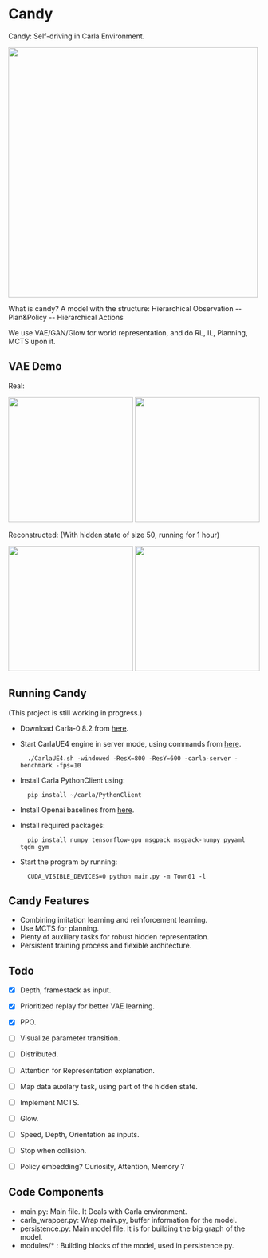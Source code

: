 # Candy
Candy: Self-driving in Carla Environment.

<img src="https://github.com/createamind/candy/blob/master/screenshots/candy.png" width="500"/>

What is candy? A model with the structure: Hierarchical Observation -- Plan&Policy -- Hierarchical Actions

We use VAE/GAN/Glow for world representation, and do RL, IL, Planning, MCTS upon it.


## VAE Demo
Real:

<div>
    <img src="https://github.com/createamind/candy/blob/master/screenshots/real1.png" width="250" style="display:inline"/>
    <img src="https://github.com/createamind/candy/blob/master/screenshots/real2.png" width="250" style="display:inline"/>
</div>

Reconstructed: (With hidden state of size 50, running for 1 hour)

<div>
    <img src="https://github.com/createamind/candy/blob/master/screenshots/reconstruct1.png" width="250" style="display:inline"/>
    <img src="https://github.com/createamind/candy/blob/master/screenshots/reconstruct2.png" width="250" style="display:inline"/>
</div>


## Running Candy
(This project is still working in progress.)
* Download Carla-0.8.2 from [here][carlarelease].
* Start CarlaUE4 engine in server mode, using commands from [here][carlagithub].

        ./CarlaUE4.sh -windowed -ResX=800 -ResY=600 -carla-server -benchmark -fps=10
    
* Install Carla PythonClient using:

        pip install ~/carla/PythonClient

* Install Openai baselines from [here][baseline].
* Install required packages:

        pip install numpy tensorflow-gpu msgpack msgpack-numpy pyyaml tqdm gym
    
* Start the program by running:

        CUDA_VISIBLE_DEVICES=0 python main.py -m Town01 -l

[carlagithub]: http://carla.readthedocs.io/en/latest/running_simulator_standalone/
[carlarelease]: https://github.com/carla-simulator/carla/releases
[baseline]: https://github.com/openai/baselines


## Candy Features
* Combining imitation learning and reinforcement learning.
* Use MCTS for planning.
* Plenty of auxiliary tasks for robust hidden representation.
* Persistent training process and flexible architecture.

## Todo
- [x] Depth, framestack as input.
- [x] Prioritized replay for better VAE learning.
- [x] PPO.
- [ ] Visualize parameter transition.
- [ ] Distributed.
- [ ] Attention for Representation explanation.
- [ ] Map data auxilary task, using part of the hidden state.
- [ ] Implement MCTS.
- [ ] Glow.
- [ ] Speed, Depth, Orientation as inputs.
- [ ] Stop when collision.
- [ ] Policy embedding? Curiosity, Attention, Memory ?


## Code Components
* main.py: Main file. It Deals with Carla environment.
* carla_wrapper.py: Wrap main.py, buffer information for the model.
* persistence.py: Main model file. It is for building the big graph of the model.
* modules/* : Building blocks of the model, used in persistence.py.


